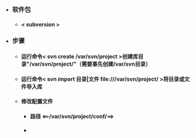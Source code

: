 - ### 软件包
  - #### < subversion >
- ### 步骤
  - #### 运行命令< svn create /var/svn/project >创建库目录"/var/svn/project/"（需要事先创建/var/svn目录）
  - #### 运行命令< svn import 目录|文件  file:///var/svn/project/ >将目录或文件导入库
  - #### 修改配置文件
    - #### 路径 <==/var/svn/project/conf/==>
    - ####

